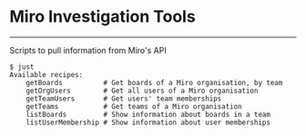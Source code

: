 # Miro Investigation Tools

---

Scripts to pull information from Miro's API

```
$ just
Available recipes:
    getBoards          # Get boards of a Miro organisation, by team
    getOrgUsers        # Get all users of a Miro organisation
    getTeamUsers       # Get users' team memberships
    getTeams           # Get teams of a Miro organisation
    listBoards         # Show information about boards in a team
    listUserMembership # Show information about user memberships
```